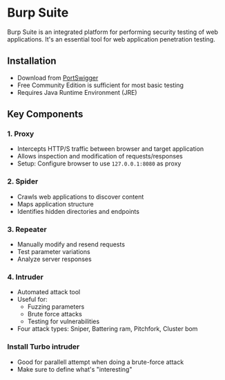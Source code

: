 # Burp Suite

Burp Suite is an integrated platform for performing security testing of web applications. It's an essential tool for web application penetration testing.

## Installation
- Download from [PortSwigger](https://portswigger.net/burp/communitydownload)
- Free Community Edition is sufficient for most basic testing
- Requires Java Runtime Environment (JRE)

## Key Components

### 1. Proxy
- Intercepts HTTP/S traffic between browser and target application
- Allows inspection and modification of requests/responses
- Setup: Configure browser to use `127.0.0.1:8080` as proxy

### 2. Spider
- Crawls web applications to discover content
- Maps application structure
- Identifies hidden directories and endpoints

### 3. Repeater
- Manually modify and resend requests
- Test parameter variations
- Analyze server responses

### 4. Intruder
- Automated attack tool
- Useful for:
  - Fuzzing parameters
  - Brute force attacks
  - Testing for vulnerabilities
- Four attack types: Sniper, Battering ram, Pitchfork, Cluster bom

### Install Turbo intruder
- Good for parallell attempt when doing a brute-force attack
- Make sure to define what's "interesting"